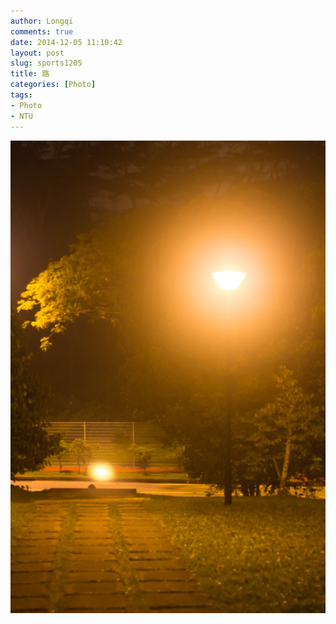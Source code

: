 ```yaml
---
author: Longqi
comments: true
date: 2014-12-05 11:10:42
layout: post
slug: sports1205
title: 路
categories: [Photo]
tags:
- Photo
- NTU
---
```


<img src="/public/images/photos/img8581.jpg" alt="Photo"/>


